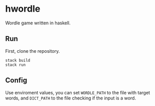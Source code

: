 # hwordle

Wordle game written in haskell.

## Run

First, clone the repository.

``` shell
stack build
stack run
```

## Config
Use enviroment values, you can set ```WORDLE_PATH``` to the file with target words, and ```DICT_PATH``` to the file checking if the input is a word.
